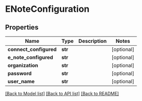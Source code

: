 # ENoteConfiguration

## Properties
Name | Type | Description | Notes
------------ | ------------- | ------------- | -------------
**connect_configured** | **str** |  | [optional] 
**e_note_configured** | **str** |  | [optional] 
**organization** | **str** |  | [optional] 
**password** | **str** |  | [optional] 
**user_name** | **str** |  | [optional] 

[[Back to Model list]](../README.md#documentation-for-models) [[Back to API list]](../README.md#documentation-for-api-endpoints) [[Back to README]](../README.md)


